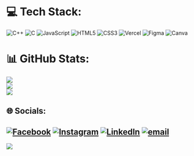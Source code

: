 
# 💻 Tech Stack:
![C++](https://img.shields.io/badge/c++-%2300599C.svg?style=for-the-badge&logo=c%2B%2B&logoColor=white) ![C](https://img.shields.io/badge/c-%2300599C.svg?style=for-the-badge&logo=c&logoColor=white) ![JavaScript](https://img.shields.io/badge/javascript-%23323330.svg?style=for-the-badge&logo=javascript&logoColor=%23F7DF1E) ![HTML5](https://img.shields.io/badge/html5-%23E34F26.svg?style=for-the-badge&logo=html5&logoColor=white) ![CSS3](https://img.shields.io/badge/css3-%231572B6.svg?style=for-the-badge&logo=css3&logoColor=white) ![Vercel](https://img.shields.io/badge/vercel-%23000000.svg?style=for-the-badge&logo=vercel&logoColor=white) ![Figma](https://img.shields.io/badge/figma-%23F24E1E.svg?style=for-the-badge&logo=figma&logoColor=white) ![Canva](https://img.shields.io/badge/Canva-%2300C4CC.svg?style=for-the-badge&logo=Canva&logoColor=white)
# 📊 GitHub Stats:
![](https://github-readme-stats.vercel.app/api?username=AaryanSingh31&theme=dark&hide_border=false&include_all_commits=false&count_private=false)<br/>
![](https://nirzak-streak-stats.vercel.app/?user=AaryanSingh31&theme=dark&hide_border=false)<br/>
![](https://github-readme-stats.vercel.app/api/top-langs/?username=AaryanSingh31&theme=dark&hide_border=false&include_all_commits=false&count_private=false&layout=compact)
## 🌐 Socials:
[![Facebook](https://img.shields.io/badge/Facebook-%231877F2.svg?logo=Facebook&logoColor=white)](https://facebook.com/AaryanSingh) [![Instagram](https://img.shields.io/badge/Instagram-%23E4405F.svg?logo=Instagram&logoColor=white)](https://instagram.com/aaryansingh000) [![LinkedIn](https://img.shields.io/badge/LinkedIn-%230077B5.svg?logo=linkedin&logoColor=white)](https://linkedin.com/in/AaryanSingh) [![email](https://img.shields.io/badge/Email-D14836?logo=gmail&logoColor=white)](mailto:www.aaryan000singh@gmail.com) 
---
[![](https://visitcount.itsvg.in/api?id=AaryanSingh31&icon=0&color=0)](https://visitcount.itsvg.in)


<!-- Proudly created with GPRM ( https://gprm.itsvg.in ) -->
